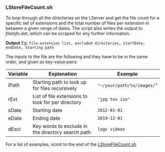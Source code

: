 ### LStoreFileCount.sh

To loop through all the directories on the LServer and get the file count for a specific set of extensions and the total number of files per extension in between a given range of dates. The script also writes the output to *fileInfo.dat*, which can be scraped for any further information. 

**Output**
Eg: ```file-extension list, excluded directories, startDate, endDate, starting path```

The inputs to the file are the following and they have to be in the same order, and given as key-value pairs:

| **Variable** | **Explanation** | **Example** |
|--- |--- |---|
|iPath | Starting path to look up for files recursively | ```"~/your/path/to/images/```"|
|rExt | List of file extensions to look for per directory | ```"jpg tex iso"``` |
|sDate | Starting date | ```2012-01-01```|
|eDate | Ending date | ```2019-12-01```|
|dExcl | Key words to exclude in the directory search path | ```logs videos``` |

For a list of examples, scroll to the end of the [LStoreFileCount.sh](https://github.com/ravijanjam/BashScripts/blob/master/travLStore/LStoreFileCount.sh)
